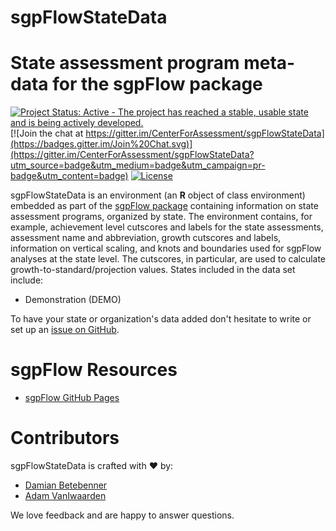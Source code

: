 sgpFlowStateData
============


# State assessment program meta-data for the sgpFlow package

[![Project Status: Active - The project has reached a stable, usable state and is being actively developed.](http://www.repostatus.org/badges/0.1.0/active.svg)](https://www.repostatus.org/#active) [![Join the chat at https://gitter.im/CenterForAssessment/sgpFlowStateData](https://badges.gitter.im/Join%20Chat.svg)](https://gitter.im/CenterForAssessment/sgpFlowStateData?utm_source=badge&utm_medium=badge&utm_campaign=pr-badge&utm_content=badge) [![License](https://img.shields.io/badge/license-MIT-brightgreen.svg?style=flat)](https://github.com/CenterForAssessment/sgpFlowStateData/blob/master/LICENSE.md)

sgpFlowStateData is an environment (an **R** object of class environment) embedded as part of the [sgpFlow package](https://centerforassessment.github.io/sgpFlow) containing information on state assessment
programs, organized by state. The environment contains, for example, achievement level cutscores and labels for the state assessments, assessment name and
abbreviation, growth cutscores and labels, information on vertical scaling, and knots and boundaries used for sgpFlow analyses at the state level. The cutscores,
in particular, are used to calculate growth-to-standard/projection values. States included in the data set include:

* Demonstration (DEMO)

To have your state or organization's data added don't hesitate to write or set up an [issue on GitHub](https://github.com/CenterForAssessment/sgpFlowStateData/issues).


# sgpFlow Resources

* [sgpFlow GitHub Pages](https://centerforassessment.github.io/sgpFlow)


# Contributors

sgpFlowStateData is crafted with :heart: by:

* [Damian Betebenner](https://github.com/dbetebenner)
* [Adam VanIwaarden](https://github.com/adamvi)

We love feedback and are happy to answer questions.
